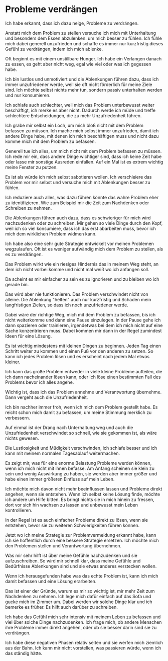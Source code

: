 # Probleme verdrängen

Ich habe erkannt, dass ich dazu neige, Probleme zu verdrängen.

Anstatt mich dem Problem zu stellen versuche ich mich mit Unterhaltung und besonders dem Essen abzulenken. um mich besser zu fühlen. Ich fühle mich dabei generell unzufrieden und schaffe es immer nur kurzfristig dieses Gefühl zu verdrängen, indem ich mich ablenke.

Oft beginnt es mit einem unstillbare Hunger. Ich habe ein Verlangen danach zu essen, es geht aber nicht weg, egal wie viel oder was ich gegessen habe.

Ich bin lustlos und unmotiviert und die Ablenkungen führen dazu, dass ich immer unzufriedener werde, weil sie oft nicht förderlich für meine Ziele sind. Ich möchte selbst nichts mehr tun, sondern passiv unterhalten werden und nur konsumieren.

Ich schlafe auch schlechter, weil mich das Problem unterbewusst weiter beschäftigt, ich merke es aber nicht. Dadurch werde ich müde und treffe schlechtere Entscheidungen, die zu mehr Unzufriedenheit führen.

Ich grabe mir selbst ein Loch, um mich bloß nicht mit dem Problem befassen zu müssen. Ich mache mich selbst immer unzufrieden, damit ich andere Dinge habe, mit denen ich mich beschäftigen muss und nicht dazu komme mich mit dem Problem zu befassen.

Generell tue ich alles, um mich nicht mit dem Problem befassen zu müssen. Ich rede mir ein, dass andere Dinge wichtiger sind, dass ich keine Zeit habe oder lasse mir sonstige Ausreden einfallen. Auf ein Mal ist es extrem wichtig meine Fenster zu putzen.

Es ist als würde ich mich selbst sabotieren wollen. Ich verschleiere das Problem vor mir selbst und versuche mich mit Ablenkungen besser zu fühlen.

Ich reduziere auch alles, was dazu führen könnte das wahre Problem eher zu identifizieren. Wie zum Beispiel mir die Zeit zum Nachdenken oder Schreiben zu nehmen.

Die Ablenkungen führen auch dazu, dass es schwieriger für mich wird nachzudenken oder zu schreiben. Mir gehen so viele Dinge durch den Kopf, weil ich so viel konsumiere, dass ich das erst abarbeiten muss, bevor ich mich dem wirklichen Problem widmen kann.

Ich habe also eine sehr gute Strategie entwickelt vor meinen Problemen wegzulaufen. Oft ist es weniger aufwändig mich dem Problem zu stellen, als es zu verdrängen.

Das Problem wirkt wie ein riesiges Hindernis das in meinem Weg steht, an dem ich nicht vorbei komme und nicht mal weiß wo ich anfangen soll.

Da scheint es mir einfacher zu sein es zu ignorieren und zu bleiben wo ich gerade bin.

Das wird aber nie funktionieren. Das Problem verschwindet nicht von alleine. Die Ablenkung "helfen" auch nur kurzfristig und Schaden mein langfristigen Zielen, so dass ich noch unzufriedener werde.

Dabei wäre der richtige Weg, mich mit dem Problem zu befassen, bis ich nicht weiterkomme und dann eine Pause einzulegen. In der Pause gehe ich dann spazieren oder trainieren, irgendetwas bei dem ich mich nicht auf eine Sache konzentrieren muss. Dabei kommen mir dann in der Regel zumindest Ideen für eine Lösung.

Es ist wichtig mindestens mit kleinen Dingen zu beginnen. Jeden Tag einen Schritt weiter zu kommen und einen Fuß vor den anderen zu setzen. So kann ich jedes Problem lösen und es erscheint nach jedem Mal etwas kleiner.

Ich kann das große Problem entweder in viele kleine Probleme aufteilen, die ich dann nacheinander lösen kann, oder ich löse einen bestimmten Fall des Problems bevor ich alles angehe.

Wichtig ist, dass ich das Problem annehme und Verantwortung übernehme. Dann vergeht auch die Unzufriedenheit.

Ich bin nachher immer froh, wenn ich mich dem Problem gestellt habe. Es reicht schon mich damit zu befassen, um meine Stimmung merklich zu verbessern.

Auf einmal ist der Drang nach Unterhaltung weg und auch die Unzufriedenheit verschwindet so schnell, wie sie gekommen ist, als wäre nichts gewesen.

Die Lustlosigkeit und Müdigkeit verschwinden, ich schlafe besser und ich kann mit meinem normalen Tagesablauf weitermachen.

Es zeigt mir, was für eine enorme Belastung Probleme werden können, wenn ich mich nicht mit ihnen befasse. Am Anfang scheinen sie klein zu sein und wenig Auswirkung zu haben, sie werden aber immer größer und habe einen immer größeren Einfluss auf mein Leben.

Ich möchte mich davon nicht mehr beeinflussen lassen und Probleme direkt angehen, wenn sie entstehen. Wenn ich selbst keine Lösung finde, möchte ich andere um Hilfe bitten. Es bringt nichts sie in mich hinein zu fressen, dort vor sich hin wachsen zu lassen und unbewusst mein Leben kontrollieren.

In der Regel ist es auch einfacher Probleme direkt zu lösen, wenn sie entstehen, bevor sie zu weiteren Schwierigkeiten führen können.

Jetzt wo ich meine Strategie zur Problemvermeidung erkannt habe, kann ich sie hoffentlich durch eine bessere Strategie ersetzen. Ich möchte mich den Problemen stellen und Verantwortung übernehmen.

Was mir sehr hilft ist über meine Gefühle nachzudenken und sie aufzuschreiben. So wird mir schnell klar, dass meine Gefühle und Bedürfnisse Ablenkungen sind und sie etwas anderes verstecken wollen.

Wenn ich herausgefunden habe was das echte Problem ist, kann ich mich damit befassen und eine Lösung erarbeiten.

Das ist einer der Gründe, warum es mir so wichtig ist, mir mehr Zeit zum Nachdenken zu nehmen. Ich lege mich dafür einfach auf das Sofa und gucke mich im Zimmer um. Dabei werden wir solche Dinge klar und ich bemerke es früher. Es hilft auch darüber zu schreiben.

Ich habe das Gefühl mich sehr intensiv mit meinem Leben zu befassen und viel über solche Dinge nachzudenken. Ich frage mich, ob andere Menschen ihre Probleme immer direkt angehen, oder ob sie besser darin sind sie zu verdrängen. 

Ich habe diese negativen Phasen relativ selten und sie werfen mich ziemlich aus der Bahn. Ich kann mir nicht vorstellen, was passieren würde, wenn ich das ständig hätte.
